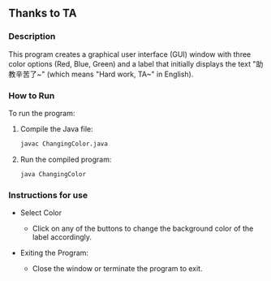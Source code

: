 ## Thanks to TA

### Description
This program creates a graphical user interface (GUI) window with three color options (Red, Blue, Green) and a label that initially displays the text "助教辛苦了~" (which means "Hard work, TA~" in English).

### How to Run
To run the program:

1. Compile the Java file:
    ```bash
    javac ChangingColor.java
    ```
2. Run the compiled program:
    ```bash
    java ChangingColor
    ```

### Instructions for use
- Select Color
    - Click on any of the buttons to change the background color of the label accordingly.

- Exiting the Program:
    - Close the window or terminate the program to exit.
